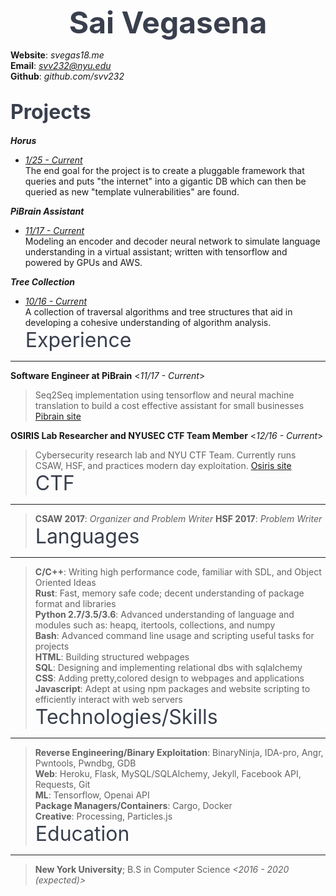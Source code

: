 <b> <font size="36" color="393f4d"> <center>Sai Vegasena</center> </font></b>

**Website**: *svegas18.me* <br />
**Email**:   *svv232@nyu.edu* <br />
**Github**:  *github.com/svv232* <br />

<font size ="6" color="393f4d">Projects </font>
-----------------------------------------
***Horus***
* <i><u>1/25 - Current </u></i> <br />
The end goal for the project is to create a pluggable framework that queries and puts "the internet" into a gigantic DB which can then be queried as new "template vulnerabilities" are found.

***PiBrain Assistant***
* <i><u>11/17 - Current</u></i> <br />
Modeling an encoder and decoder neural network to simulate language understanding in a virtual assistant; written with tensorflow and powered by GPUs and AWS.

***Tree Collection*** 
* <i><u>10/16 - Current</u></i> <br />
A collection of traversal algorithms and tree structures that aid in developing a cohesive understanding of algorithm analysis.
<font size = "6" color="393f4d">Experience</font>
------------------------------------------
**Software Engineer at PiBrain**    <*11/17 - Current*> 
> Seq2Seq implementation using tensorflow and neural machine translation to build a cost effective assistant for small businesses  [Pibrain site](http://pibrain.io)

**OSIRIS Lab Researcher and NYUSEC CTF Team Member**   <*12/16 - Current*>
> Cybersecurity research lab and NYU CTF Team. Currently runs CSAW, HSF, and practices modern day exploitation.  [Osiris site](https://osiris.cyber.nyu.edu/index.php/nyusec/)
<font size = "6" color="393f4d">CTF</font>
----------------------------------
> **CSAW 2017**: *Organizer and Problem Writer*
> **HSF 2017**: *Problem Writer*
<font size = "6" color="393f4d">Languages</font>
----------------------------------------
> **C/C++**: Writing high performance code, familiar with SDL, and Object Oriented Ideas  <br />
> **Rust**: Fast, memory safe code; decent understanding of package format and libraries<br />
> **Python 2.7/3.5/3.6**: Advanced understanding of language and modules such as: heapq, itertools, collections, and numpy <br />
> **Bash**: Advanced command line usage and scripting useful tasks for projects <br />
> **HTML**: Building structured webpages<br />
> **SQL**: Designing and implementing relational dbs with sqlalchemy<br />
> **CSS**: Adding pretty,colored design to webpages and applications<br />
> **Javascript**: Adept at using npm packages and website scripting to efficiently interact with web servers <br />
<font size = "6" color="393f4d">Technologies/Skills</font>
---------------------------------------------------
> **Reverse Engineering/Binary Exploitation**: BinaryNinja, IDA-pro, Angr, Pwntools, 
 Pwndbg, GDB <br />
> **Web**: Heroku, Flask, MySQL/SQLAlchemy, Jekyll, Facebook API, Requests, Git <br />
> **ML**: Tensorflow, Openai API <br />
> **Package Managers/Containers**: Cargo, Docker <br />
> **Creative**: Processing, Particles.js <br />
<font size = "6" color="393f4d">Education</font>
-------------------------------------------
> **New York University**;  B.S in Computer Science     *<2016 - 2020 (expected)>*
